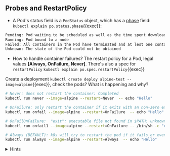 ## Probes and RestartPolicy

* A Pod's status field is a `PodStatus` object, which has a [phase](https://kubernetes.io/docs/concepts/workloads/pods/pod-lifecycle/#pod-phase) field: `kubectl explain po.status.phase`{{exec}}:

```bash
Pending: Pod waiting to be scheduled as well as the time spent downloading container images
Running: Pod bound to a node 
Failed: All containers in the Pod have terminated and at lest one container has terminated in failure.
Unknown: The state of the Pod could not be obtained
```

* How to handle container failures? 
The restart policy for a Pod, legal values **[Always, OnFailure, Never]**.
There's also a spec for `restartPolicy` `kubectl explain po.spec.restartPolicy`{{exec}}

Create a deployment `kubectl create deploy alpine-test --image=alpine`{{exec}}, check the pods? What is happening and why?

```bash
# Never: does not restart the container: Completed
kubectl run never --image=alpine --restart=Never  -- echo "Hello"

# OnFailure: only restart the container if it exits with an non-zero exit otherwise: Completed
kubectl run onfail --image=alpine --restart=OnFailure  -- echo "Hello"

# OnFailOnFailure:  "exit": executable file not found in $PATH: unknown: CrashLoopBackOff 
kubectl run onfail1 --image=alpine --restart=OnFailure -- /bin/sh -c "exit 1"

# Always (DEFAULT): k8s will try to restart the pod if it fails or even if is: Completed.
kubectl run always --image=alpine --restart=Always  -- echo "Hello"
```

<details>
<summary>Hints</summary>
Always is the default policy <code>kubectl get po ... -oyaml | grep restartPolicy</code>
<br>

</details>
